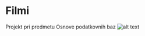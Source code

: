 # Filmi
Projekt pri predmetu Osnove podatkovnih baz
![alt text](https://github.com/anamkravanja/Filmi/blob/master/Diagram1.png)
